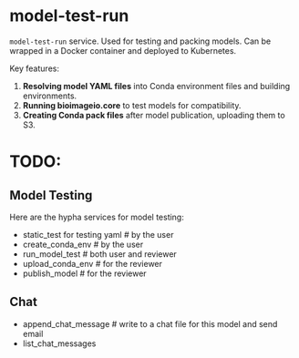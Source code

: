 # model-test-run

`model-test-run` service. Used for testing and packing models. Can be wrapped in a Docker container and deployed to Kubernetes.

Key features:

1. **Resolving model YAML files** into Conda environment files and building environments.
2. **Running bioimageio.core** to test models for compatibility.
3. **Creating Conda pack files** after model publication, uploading them to S3.


# TODO:

## Model Testing
Here are the hypha services for model testing:
- static_test for testing yaml # by the user
- create_conda_env # by the user
- run_model_test # both user and reviewer
- upload_conda_env # for the reviewer
- publish_model # for the reviewer
## Chat
- append_chat_message # write to a chat file for this model and send email
- list_chat_messages
